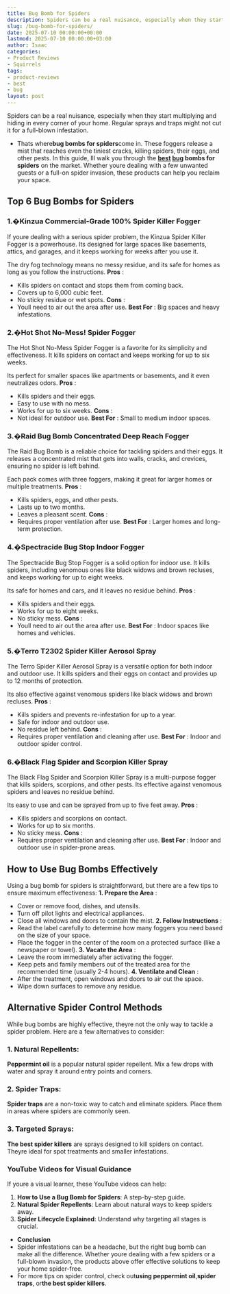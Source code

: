 ```yaml
---
title: Bug Bomb for Spiders
description: Spiders can be a real nuisance, especially when they start multiplying and hiding in every corner of your home. Regular sprays and traps might not cut it for...
slug: /bug-bomb-for-spiders/
date: 2025-07-10 00:00:00+00:00
lastmod: 2025-07-10 00:00:00+03:00
author: Isaac
categories:
- Product Reviews
- Squirrels
tags:
- product-reviews
- best
- bug
layout: post
---
```

Spiders can be a real nuisance, especially when they start multiplying and hiding in every corner of your home. Regular sprays and traps might not cut it for a full-blown infestation.
- Thats where**bug bombs for spiders**come in. These foggers release a mist that reaches even the tiniest cracks, killing spiders, their eggs, and other pests.
In this guide, Ill walk you through the
**[best](https://pestpolicy.com/best-bug-zapper-for-mosquitoes/) [bug](https://pestpolicy.com/bed-bug-bites-vs-mosquito-bites/) bombs for spiders**
on the market. Whether youre dealing with a few unwanted guests or a full-on spider invasion, these products can help you reclaim your space.
## **Top 6 Bug Bombs for Spiders**
### **1.�Kinzua Commercial-Grade 100% Spider Killer Fogger**
If youre dealing with a serious spider problem, the Kinzua Spider Killer Fogger is a powerhouse. Its designed for large spaces like basements, attics, and garages, and it keeps working for weeks after you use it.

The dry fog technology means no messy residue, and its safe for homes as long as you follow the instructions.
**Pros**
:
- Kills spiders on contact and stops them from coming back.
- Covers up to 6,000 cubic feet.
- No sticky residue or wet spots.
**Cons**
:
- Youll need to air out the area after use.
**Best For**
: Big spaces and heavy infestations.
### **2.�Hot Shot No-Mess! Spider Fogger**
The Hot Shot No-Mess Spider Fogger is a favorite for its simplicity and effectiveness. It kills spiders on contact and keeps working for up to six weeks.

Its perfect for smaller spaces like apartments or basements, and it even neutralizes odors.
**Pros**
:
- Kills spiders and their eggs.
- Easy to use with no mess.
- Works for up to six weeks.
**Cons**
:
- Not ideal for outdoor use.
**Best For**
: Small to medium indoor spaces.
### **3.�Raid Bug Bomb Concentrated Deep Reach Fogger**
The Raid Bug Bomb is a reliable choice for tackling spiders and their eggs. It releases a concentrated mist that gets into walls, cracks, and crevices, ensuring no spider is left behind.

Each pack comes with three foggers, making it great for larger homes or multiple treatments.
**Pros**
:
- Kills spiders, eggs, and other pests.
- Lasts up to two months.
- Leaves a pleasant scent.
**Cons**
:
- Requires proper ventilation after use.
**Best For**
: Larger homes and long-term protection.
### **4.�Spectracide Bug Stop Indoor Fogger**
The Spectracide Bug Stop Fogger is a solid option for indoor use. It kills spiders, including venomous ones like black widows and brown recluses, and keeps working for up to eight weeks.

Its safe for homes and cars, and it leaves no residue behind.
**Pros**
:
- Kills spiders and their eggs.
- Works for up to eight weeks.
- No sticky mess.
**Cons**
:
- Youll need to air out the area after use.
**Best For**
: Indoor spaces like homes and vehicles.
### **5.�Terro T2302 Spider Killer Aerosol Spray**
The Terro Spider Killer Aerosol Spray is a versatile option for both indoor and outdoor use. It kills spiders and their eggs on contact and provides up to 12 months of protection.

Its also effective against venomous spiders like black widows and brown recluses.
**Pros**
:
- Kills spiders and prevents re-infestation for up to a year.
- Safe for indoor and outdoor use.
- No residue left behind.
**Cons**
:
- Requires proper ventilation and cleaning after use.
**Best For**
: Indoor and outdoor spider control.
### **6.�Black Flag Spider and Scorpion Killer Spray**
The Black Flag Spider and Scorpion Killer Spray is a multi-purpose fogger that kills spiders, scorpions, and other pests. Its effective against venomous spiders and leaves no residue behind.

Its easy to use and can be sprayed from up to five feet away.
**Pros**
:
- Kills spiders and scorpions on contact.
- Works for up to six months.
- No sticky mess.
**Cons**
:
- Requires proper ventilation and cleaning after use.
**Best For**
: Indoor and outdoor use in spider-prone areas.
## **How to Use Bug Bombs Effectively**
Using a bug bomb for spiders is straightforward, but there are a few tips to ensure maximum effectiveness:
**1. Prepare the Area**
:
- Cover or remove food, dishes, and utensils.
- Turn off pilot lights and electrical appliances.
- Close all windows and doors to contain the mist.
**2. Follow Instructions**
:
- Read the label carefully to determine how many foggers you need based on the size of your space.
- Place the fogger in the center of the room on a protected surface (like a newspaper or towel).
**3. Vacate the Area**
:
- Leave the room immediately after activating the fogger.
- Keep pets and family members out of the treated area for the recommended time (usually 2-4 hours).
**4. Ventilate and Clean**
:
- After the treatment, open windows and doors to air out the space.
- Wipe down surfaces to remove any residue.
## **Alternative Spider Control Methods**
While bug bombs are highly effective, theyre not the only way to tackle a spider problem. Here are a few alternatives to consider:
### **1. Natural Repellents**:
**Peppermint oil**
is a popular natural spider repellent. Mix a few drops with water and spray it around entry points and corners.
### **2. Spider Traps**:
**Spider traps**
are a non-toxic way to catch and eliminate spiders. Place them in areas where spiders are commonly seen.
### **3. Targeted Sprays**:
**The best spider killers**
are sprays designed to kill spiders on contact. Theyre ideal for spot treatments and smaller infestations.
### **YouTube Videos for Visual Guidance**
If youre a visual learner, these YouTube videos can help:
1. **How to Use a Bug Bomb for Spiders**: A step-by-step guide.
2. **Natural Spider Repellents**: Learn about natural ways to keep spiders away.
3. **Spider Lifecycle Explained**: Understand why targeting all stages is crucial.
- **Conclusion**
- Spider infestations can be a headache, but the right bug bomb can make all the difference. Whether youre dealing with a few spiders or a full-blown invasion, the products above offer effective solutions to keep your home spider-free.
- For more tips on spider control, check out**using peppermint oil**,**spider traps**, or**the best spider killers**.